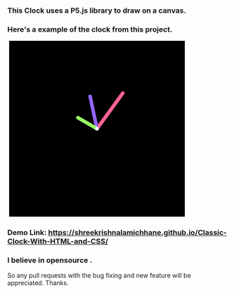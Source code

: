 ### This Clock uses a P5.js library to draw on a canvas.

### Here's a example of the clock from this project.
![Clock ScreenShot](example_images/clock.png)

### Demo Link: https://shreekrishnalamichhane.github.io/Classic-Clock-With-HTML-and-CSS/

### I believe in opensource . 
So any pull requests with the bug fixing and new feature will be appreciated. Thanks.
